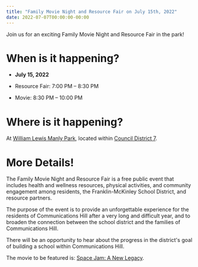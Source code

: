 ```yaml
---
title: "Family Movie Night and Resource Fair on July 15th, 2022"
date: 2022-07-07T00:00:00-00:00
---
```


Join us for an exciting Family Movie Night and Resource Fair in the park!<!--more-->

When is it happening?
=====================

* **July 15, 2022**

* Resource Fair: 7:00 PM – 8:30 PM
* Movie: 8:30 PM – 10:00 PM

Where is it happening?
======================

At [William Lewis Manly Park](https://goo.gl/maps/pCHs1rPaxLdKswFG9), located within [Council District 7](https://www.sanjoseca.gov/your-government/departments/city-council/members/district-7).

More Details!
=============

The Family Movie Night and Resource Fair is a free public event that includes
health and wellness resources, physical activities, and community engagement
among residents, the Franklin-McKinley School District, and resource partners.

The purpose of the event is to provide an unforgettable experience for the
residents of Communications Hill after a very long and difficult year, and to
broaden the connection between the school district and the families of
Communications Hill.

There will be an opportunity to hear about the progress in the district's goal
of building a school within Communications Hill.

The movie to be featured is: [Space Jam: A New Legacy](https://www.imdb.com/title/tt3554046/).
